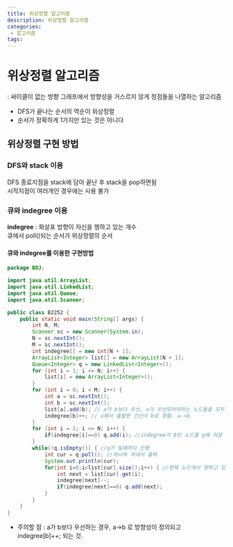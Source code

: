 ```yaml
---
title: 위상정렬 알고리즘
description: 위상정렬 알고리즘
categories:
 - 알고리즘  
tags:
---
```

# 위상정렬 알고리즘  
: 싸이클이 없는 방향 그래프에서 방향성을 거스르지 않게 정점들을 나열하는 알고리즘  

* DFS가 끝나는 순서의 역순이 위상정렬  
* 순서가 정확하게 1가지만 있는 것은 아니다  

## 위상정렬 구현 방법  
### DFS와 stack 이용  
DFS 종료지점을 stack에 담아 끝난 후 stack을 pop하면됨  
시작지점이 여러개인 경우에는 사용 불가  

### 큐와 indegree 이용  
**indegree** : 화살표 방향이 자신을 행하고 있는 개수  
큐에서 poll()되는 순서가 위상정렬의 순서  

#### 큐와 indegree를 이용한 구현방법  
```java
package BOJ;

import java.util.ArrayList;
import java.util.LinkedList;
import java.util.Queue;
import java.util.Scanner;

public class B2252 {
	public static void main(String[] args) {
		int N, M;
		Scanner sc = new Scanner(System.in);
		N = sc.nextInt();
		M = sc.nextInt();
		int indegree[] = new int[N + 1];
		ArrayList<Integer> list[] = new ArrayList[N + 1];
		Queue<Integer> q = new LinkedList<Integer>();
		for (int i = 1; i <= N; i++) {
			list[i] = new ArrayList<Integer>();
		}
		for (int i = 0; i < M; i++) {
			int a = sc.nextInt();
			int b = sc.nextInt();
			list[a].add(b); // a가 b보다 우선, a가 우선되어야하는 노드들을 모두 저장   
			indegree[b]++; // a에서 출발한 간선이 b로 향함. a->b
		}
		for (int i = 1; i <= N; i++) {
			if(indegree[i]==0) q.add(i); //indegree가 0인 노드를 q에 저장
		}
		while(!q.isEmpty()) { //q가 빌때까지 진행
			int cur = q.poll(); //하나씩 꺼내서 출력  
            System.out.println(cur);
			for(int i=0;i<list[cur].size();i++) { //현재 노드에서 향하고 있는 다른노드들의 차수를 줄인다. 그 차수가 0이되면 q에 추가
				int next = list[cur].get(i);
				indegree[next]--;
				if(indegree[next]==0) q.add(next);
			}
		}
	}
}


```    

* 주의할 점 : a가 b보다 우선하는 경우, a->b 로 방향성이 정의되고 indegree[b]++; 되는 것.  
